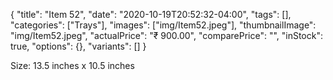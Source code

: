 {
    "title": "Item 52",
    "date": "2020-10-19T20:52:32-04:00",
    "tags": [],
    "categories": ["Trays"],
    "images": ["img/Item52.jpeg"],
    "thumbnailImage": "img/Item52.jpeg",
    "actualPrice": "₹ 900.00",
    "comparePrice": "",
    "inStock": true,
    "options": {},
    "variants": []
}


Size: 13.5 inches x 10.5 inches